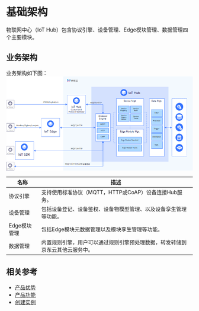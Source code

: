 # 基础架构

物联网中心（IoT Hub）包含协议引擎、设备管理、Edge模块管理、数据管理四个主要模块。

## 业务架构
业务架构如下图：
![](../../../../image/IoT/IoT-Hub/iothub-000.png)


|名称|描述|
| - | - | 
|协议引擎| 支持使用标准协议（MQTT，HTTP或CoAP）设备连接Hub服务。|
|设备管理| 包括设备登记、设备鉴权、设备物模型管理、以及设备孪生管理等功能。|
|Edge模块管理| 包括Edge模块元数据管理以及模块孪生管理等功能。|
|数据管理| 内置规则引擎，用户可以通过规则引擎预处理数据，转发转储到京东云其他云服务中。|

## 相关参考

- [产品优势](../Introduction/Benefits.md)
- [产品功能](../Introduction/Features.md)
- [创建实例](../Getting-Started/Create-Instance.md)
